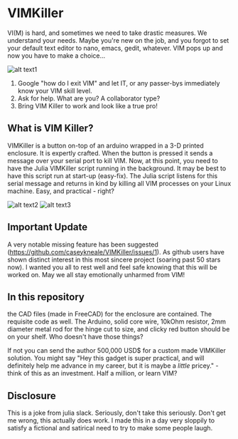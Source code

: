 # VIMKiller

VI(M) is hard, and sometimes we need to take drastic measures. We understand your needs.
Maybe you're new on the job, and you forgot to set your default text editor to nano, emacs,
gedit, whatever. VIM pops up and now you have to make a choice...

![alt text1](https://raw.githubusercontent.com/caseykneale/VIMKiller/master/pictures/screen.png)

1) Google "how do I exit VIM" and let IT, or any passer-bys immediately know your VIM skill level.
2) Ask for help. What are you? A collaborator type?
3) Bring VIM Killer to work and look like a true pro!

## What is VIM Killer?
VIMKiller is a button on-top of an arduino wrapped in a 3-D printed enclosure. It is expertly crafted.
When the button is pressed it sends a message over your serial port to kill VIM. Now, at this point,
you need to have the Julia VIMKiller script running in the background. It may be best to have this script run at start-up (easy-fix). The Julia script listens for this serial message and returns in kind by killing all VIM processes on your Linux machine. Easy, and practical - right?

![alt text2](https://raw.githubusercontent.com/caseykneale/VIMKiller/master/pictures/protectedbtn.jpg) ![alt text3](https://raw.githubusercontent.com/caseykneale/VIMKiller/master/pictures/ready.jpg)

## Important Update
A very notable missing feature has been suggested (https://github.com/caseykneale/VIMKiller/issues/1). As github users have shown distinct interest in this most sincere project (soaring past 50 stars now). I wanted you all to rest well and feel safe knowing that this will be worked on. May we all stay emotionally unharmed from VIM!

## In this repository
the CAD files (made in FreeCAD) for the enclosure are contained. The requisite code as well. The Arduino, solid core wire, 10kOhm resistor, 2mm diameter metal rod for the hinge cut to size, and clicky red button should be on your shelf. Who doesn't have those things?

If not you can send the author 500,000 USD$ for a custom made VIMKiller solution. You might say "Hey this gadget is super practical, and will definitely help me advance in my career, but it is maybe a *little* pricey." - think of this as an investment. Half a million, or learn VIM? 

## Disclosure
This is a joke from julia slack. Seriously, don't take this seriously. Don't get me wrong, this actually does work. I made this in a day very sloppily to satisfy a fictional and satirical need to try to make some people laugh.
